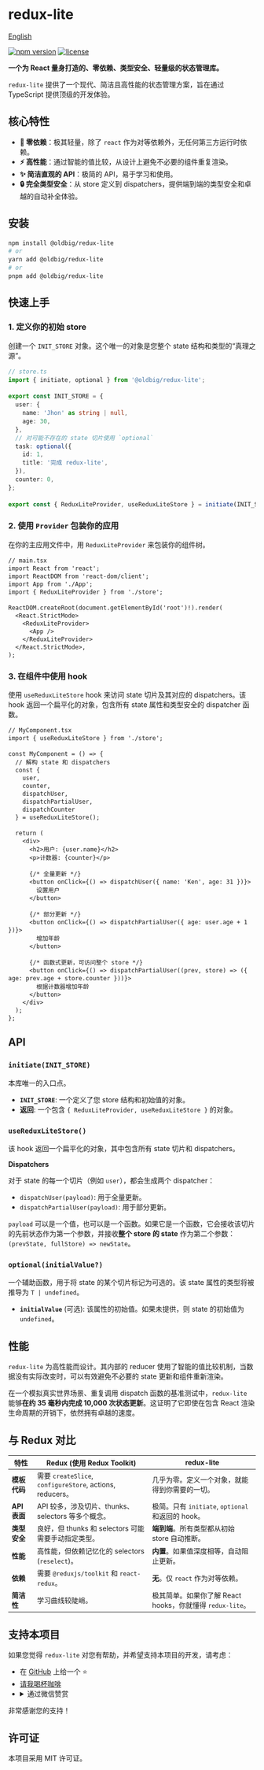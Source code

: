 # redux-lite

[English](README.md)

[![npm version](https://img.shields.io/npm/v/@oldbig/redux-lite.svg)](https://www.npmjs.com/package/@oldbig/redux-lite)
[![license](https://img.shields.io/npm/l/@oldbig/redux-lite.svg)](LICENSE)

**一个为 React 量身打造的、零依赖、类型安全、轻量级的状态管理库。**

`redux-lite` 提供了一个现代、简洁且高性能的状态管理方案，旨在通过 TypeScript 提供顶级的开发体验。

## 核心特性

- **🚀 零依赖**：极其轻量，除了 `react` 作为对等依赖外，无任何第三方运行时依赖。
- **⚡️ 高性能**：通过智能的值比较，从设计上避免不必要的组件重复渲染。
- **✨ 简洁直观的 API**：极简的 API，易于学习和使用。
- **🔒 完全类型安全**：从 store 定义到 dispatchers，提供端到端的类型安全和卓越的自动补全体验。

## 安装

```bash
npm install @oldbig/redux-lite
# or
yarn add @oldbig/redux-lite
# or
pnpm add @oldbig/redux-lite
```

## 快速上手

### 1. 定义你的初始 store

创建一个 `INIT_STORE` 对象。这个唯一的对象是您整个 state 结构和类型的“真理之源”。

```typescript
// store.ts
import { initiate, optional } from '@oldbig/redux-lite';

export const INIT_STORE = {
  user: {
    name: 'Jhon' as string | null,
    age: 30,
  },
  // 对可能不存在的 state 切片使用 `optional`
  task: optional({ 
    id: 1,
    title: '完成 redux-lite',
  }),
  counter: 0,
};

export const { ReduxLiteProvider, useReduxLiteStore } = initiate(INIT_STORE);
```

### 2. 使用 `Provider` 包装你的应用

在你的主应用文件中，用 `ReduxLiteProvider` 来包装你的组件树。

```tsx
// main.tsx
import React from 'react';
import ReactDOM from 'react-dom/client';
import App from './App';
import { ReduxLiteProvider } from './store';

ReactDOM.createRoot(document.getElementById('root')!).render(
  <React.StrictMode>
    <ReduxLiteProvider>
      <App />
    </ReduxLiteProvider>
  </React.StrictMode>,
);
```

### 3. 在组件中使用 hook

使用 `useReduxLiteStore` hook 来访问 state 切片及其对应的 dispatchers。该 hook 返回一个扁平化的对象，包含所有 state 属性和类型安全的 dispatcher 函数。

```tsx
// MyComponent.tsx
import { useReduxLiteStore } from './store';

const MyComponent = () => {
  // 解构 state 和 dispatchers
  const { 
    user, 
    counter,
    dispatchUser, 
    dispatchPartialUser, 
    dispatchCounter 
  } = useReduxLiteStore();

  return (
    <div>
      <h2>用户: {user.name}</h2>
      <p>计数器: {counter}</p>

      {/* 全量更新 */}
      <button onClick={() => dispatchUser({ name: 'Ken', age: 31 })}>
        设置用户
      </button>

      {/* 部分更新 */}
      <button onClick={() => dispatchPartialUser({ age: user.age + 1 })}>
        增加年龄
      </button>

      {/* 函数式更新，可访问整个 store */}
      <button onClick={() => dispatchPartialUser((prev, store) => ({ age: prev.age + store.counter }))}>
        根据计数器增加年龄
      </button>
    </div>
  );
};
```

## API

### `initiate(INIT_STORE)`

本库唯一的入口点。

- **`INIT_STORE`**: 一个定义了您 store 结构和初始值的对象。
- **返回**: 一个包含 `{ ReduxLiteProvider, useReduxLiteStore }` 的对象。

### `useReduxLiteStore()`

该 hook 返回一个扁平化的对象，其中包含所有 state 切片和 dispatchers。

**Dispatchers**

对于 state 的每一个切片（例如 `user`），都会生成两个 dispatcher：
- `dispatchUser(payload)`: 用于全量更新。
- `dispatchPartialUser(payload)`: 用于部分更新。

`payload` 可以是一个值，也可以是一个函数。如果它是一个函数，它会接收该切片的先前状态作为第一个参数，并接收**整个 store 的 state** 作为第二个参数：`(prevState, fullStore) => newState`。

### `optional(initialValue?)`

一个辅助函数，用于将 state 的某个切片标记为可选的。该 state 属性的类型将被推导为 `T | undefined`。

- **`initialValue`** (可选): 该属性的初始值。如果未提供，则 state 的初始值为 `undefined`。

## 性能

`redux-lite` 为高性能而设计。其内部的 reducer 使用了智能的值比较机制，当数据没有实际改变时，可以有效避免不必要的 state 更新和组件重新渲染。

在一个模拟真实世界场景、重复调用 dispatch 函数的基准测试中，`redux-lite` 能够**在约 35 毫秒内完成 10,000 次状态更新**。这证明了它即使在包含 React 渲染生命周期的开销下，依然拥有卓越的速度。

## 与 Redux 对比

| 特性         | **Redux (使用 Redux Toolkit)**                           | **redux-lite**                                                |
| ------------ | -------------------------------------------------------- | ------------------------------------------------------------- |
| **模板代码** | 需要 `createSlice`, `configureStore`, actions, reducers。  | 几乎为零。定义一个对象，就能得到你需要的一切。                |
| **API 表面** | API 较多，涉及切片、thunks、selectors 等多个概念。         | 极简。只有 `initiate`, `optional` 和返回的 hook。             |
| **类型安全** | 良好，但 thunks 和 selectors 可能需要手动指定类型。        | **端到端**。所有类型都从初始 store 自动推断。                 |
| **性能**     | 高性能，但依赖记忆化的 selectors (`reselect`)。          | **内置**。如果值深度相等，自动阻止更新。                      |
| **依赖**     | 需要 `@reduxjs/toolkit` 和 `react-redux`。                 | **无**。仅 `react` 作为对等依赖。                             |
| **简洁性**   | 学习曲线较陡峭。                                         | 极其简单。如果你了解 React hooks，你就懂得 `redux-lite`。       |

## 支持本项目

如果您觉得 `redux-lite` 对您有帮助，并希望支持本项目的开发，请考虑：

- 在 [GitHub](https://github.com/oldbig/redux-lite) 上给一个 ⭐️
- [请我喝杯咖啡](https://www.buymeacoffee.com/your-link-here)
- <details>
    <summary>通过微信赞赏</summary>
    <br>
    <img src="assets/wechat-donate.png" width="200" alt="微信赞赏二维码">
  </details>

非常感谢您的支持！

## 许可证

本项目采用 MIT 许可证。